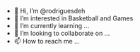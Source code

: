 - 👋 Hi, I’m @rodriguesdeh
- 👀 I’m interested in Basketball and Games
- 🌱 I’m currently learning ...
- 💞️ I’m looking to collaborate on ...
- 📫 How to reach me ...

<!---
rodriguesdeh/rodriguesdeh is a ✨ special ✨ repository because its `README.md` (this file) appears on your GitHub profile.
You can click the Preview link to take a look at your changes.
--->
